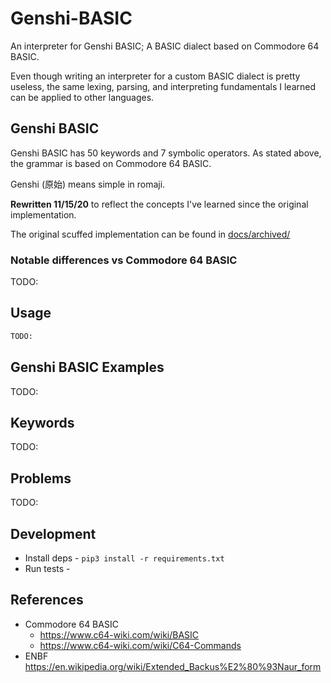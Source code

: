 # Genshi-BASIC

An interpreter for Genshi BASIC; A BASIC dialect based on Commodore 64 BASIC.

Even though writing an interpreter for a custom BASIC dialect is pretty useless, the same 
lexing, parsing, and interpreting fundamentals I learned can be applied to other languages.


## Genshi BASIC
Genshi BASIC has 50 keywords and 7 symbolic operators.
As stated above, the grammar is based on Commodore 64 BASIC.

Genshi (原始) means simple in romaji.

**Rewritten 11/15/20** to reflect the concepts I've learned since the original implementation.

The original scuffed implementation can be found in [docs/archived/](docs/archived/)


### Notable differences vs Commodore 64 BASIC
TODO:


## Usage
```python
TODO:
```


## Genshi BASIC Examples
TODO:


## Keywords
TODO:


## Problems
TODO:


## Development
- Install deps - ```pip3 install -r requirements.txt```
- Run tests - 


## References
- Commodore 64 BASIC 
  - https://www.c64-wiki.com/wiki/BASIC
  - https://www.c64-wiki.com/wiki/C64-Commands
- ENBF https://en.wikipedia.org/wiki/Extended_Backus%E2%80%93Naur_form
